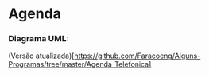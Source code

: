 # Agenda

### Diagrama UML:

(Versão atualizada)[https://github.com/Faracoeng/Alguns-Programas/tree/master/Agenda_Telefonica]
